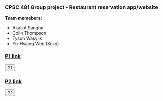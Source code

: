 ### CPSC 481 Group project - Restaurant reservation app/website
**Team memebers:**
* Akaljot Sangha
* Colin Thompson
* Tyson Wasylik
* Yu-Hsiang Wen (Sean)

<script>
  function p1_click() {
    p1_pdf = document.getElementById("p1_pdf")
    if (p1_pdf.style.display == "none")
      p1_pdf.style.display = "block"
    else
      p1_pdf.style.display = "none"
  }
  
  function p2_click() {
    p2_pdf = document.getElementById("p2_pdf")
    if (p2_pdf.style.display == "none")
      p2_pdf.style.display = "block"
    else
      p2_pdf.style.display = "none"
  }
</script>

### [P1 link](https://seavanas.github.io/CPSC481/team-acts__project_a1.pdf)
<button onclick="p1_click()">P1</button>
<embed id='p1_pdf' src='https://seavanas.github.io/CPSC481/team-acts__project_a1.pdf' width='100%' height='700px' style='display:none'>

### [P2 link](https://seavanas.github.io/CPSC481/p2.pdf)
<button onclick="p2_click()">P2</button>
<embed id='p2_pdf' src='https://seavanas.github.io/CPSC481/p2.pdf' type='application/pdf' width='100%' height='700px' style='display:none'>
